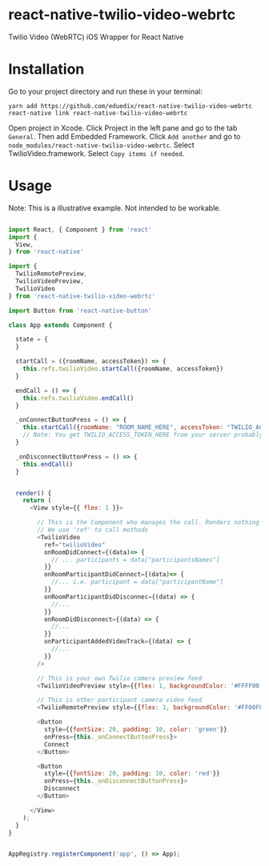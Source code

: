 # react-native-twilio-video-webrtc
Twilio Video (WebRTC) iOS Wrapper for React Native

# Installation
Go to your project directory and run these in your terminal:

```
yarn add https://github.com/eduedix/react-native-twilio-video-webrtc
react-native link react-native-twilio-video-webrtc
```

Open project in Xcode. Click Project in the left pane and go to the tab `General`. Then add Embedded Framework. Click `Add another` and go to `node_modules/react-native-twilio-video-webrtc`. Select TwilioVideo.framework. Select `Copy items if needed`.

# Usage

Note: This is a illustrative example. Not intended to be workable.

````javascript

import React, { Component } from 'react'
import {
  View,
} from 'react-native'

import {
  TwilioRemotePreview, 
  TwilioVideoPreview, 
  TwilioVideo
} from 'react-native-twilio-video-webrtc'

import Button from 'react-native-button'

class App extends Component {

  state = {
  }

  startCall = ({roomName, accessToken}) => {
    this.refs.twilioVideo.startCall({roomName, accessToken})
  }

  endCall = () => {
    this.refs.twilioVideo.endCall()
  }

  _onConnectButtonPress = () => {
    this.startCall({roomName: "ROOM_NAME_HERE", accessToken: "TWILIO_ACCESS_TOKEN_HERE"})
    // Note: You get TWILIO_ACCESS_TOKEN_HERE from your server probably
  }

  _onDisconnectButtonPress = () => {
    this.endCall()
  }


  render() {
    return (
      <View style={{ flex: 1 }}>

        // This is the Component who manages the call. Renders nothing or children if passed.
        // We use 'ref' to call methods
        <TwilioVideo
          ref="twilioVideo" 
          onRoomDidConnect={(data)=> {
            // ... participants = data["participantsNames"]
          }} 
          onRoomParticipantDidConnect={(data)=> {
            //... i.e. participant = data["participantName"]
          }} 
          onRoomParticipantDidDisconnec={(data) => {
            //...
          }}
          onRoomDidDisconnect={(data) => {
            //...
          }}
          onParticipantAddedVideoTrack={(data) => {
            //...
          }}
        />

        // This is your own Twilio camera preview feed
        <TwilioVideoPreview style={{flex: 1, backgroundColor: '#FFFF00'}} />

        // This is other participant camera video feed
        <TwilioRemotePreview style={{flex: 1, backgroundColor: '#FF00FF'}} />

        <Button
          style={{fontSize: 20, padding: 10, color: 'green'}}
          onPress={this._onConnectButtonPress}>
          Connect
        </Button>

        <Button
          style={{fontSize: 20, padding: 10, color: 'red'}}
          onPress={this._onDisconnectButtonPress}>
          Disconnect
        </Button>

      </View>
    );
  }
}


AppRegistry.registerComponent('app', () => App);
````
